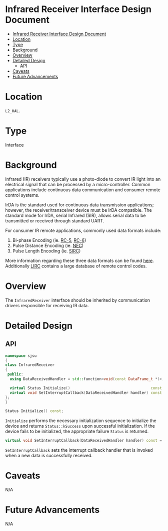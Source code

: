 # Infrared Receiver Interface Design Document

- [Infrared Receiver Interface Design Document](#infrared-receiver-interface-design-document)
- [Location](#location)
- [Type](#type)
- [Background](#background)
- [Overview](#overview)
- [Detailed Design](#detailed-design)
  - [API](#api)
- [Caveats](#caveats)
- [Future Advancements](#future-advancements)

# Location
`L2_HAL`.

# Type
Interface

# Background
Infrared (IR) receivers typically use a photo-diode to convert IR light into an
electrical signal that can be processed by a micro-controller. Common
applications include continuous data communication and consumer remote control
systems.

IrDA is the standard used for continuous data transmission applications;
however, the receiver/transceiver device must be IrDA compatible. The standard
mode for IrDA, serial Infrared (SIR), allows serial data to be transmitted or
received through standard UART.

For consumer IR remote applications, commonly used data formats include:
1. Bi-phase Encoding (ie.
   [RC-5](https://www.sbprojects.net/knowledge/ir/rc5.php),
   [RC-6](https://www.sbprojects.net/knowledge/ir/rc6.php))
2. Pulse Distance Encoding (ie.
   [NEC](https://www.sbprojects.net/knowledge/ir/nec.php))
3. Pulse Length Encoding (ie.
   [SIRC](https://www.sbprojects.net/knowledge/ir/sirc.php))

More information regarding these three data formats can be found
[here](https://www.vishay.com/docs/80071/dataform.pdf). Additionally
[LIRC](http://www.lirc.org/) contains a large database of remote control codes.

# Overview
The `InfraredReceiver` interface should be inherited by communication drivers
responsible for receiving IR data.

# Detailed Design
## API
```c++
namespace sjsu
{
class InfraredReceiver
{
 public:
  using DataReceivedHandler = std::function<void(const DataFrame_t *)>;

  virtual Status Initialize()                                    const = 0;
  virtual void SetInterruptCallback(DataReceivedHandler handler) const = 0;
};
}
```

```c++
Status Initialize() const;
```
`Initialize` performs the necessary initialization sequence to initialize the
device and returns `Status::kSuccess` upon successful initialization. If the
device fails to be initialized, the appropriate failure `Status` is returned.

```c++
virtual void SetInterruptCallback(DataReceivedHandler handler) const = 0;
```
`SetInterruptCallback` sets the interrupt callback handler that is invoked when
a new data is successfully received.

# Caveats
N/A

# Future Advancements
N/A
